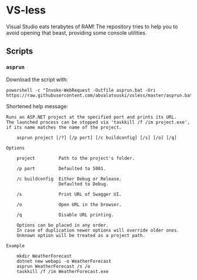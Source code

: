# VS-less

Visual Studio eats terabytes of RAM! The repository tries to help you to avoid
opening that beast, providing some console utilities.

## Scripts

###  `asprun`

Download the script with:

```console
powershell -c "Invoke-WebRequest -Outfile asprun.bat -Uri https://raw.githubusercontent.com/abvalatouski/vsless/master/asprun.bat"
```

Shortened help message:

```text
Runs an ASP.NET project at the specified port and prints its URL.
The launched process can be stopped via 'taskkill /f /im project.exe',
if its name matches the name of the project.

    asprun project [/?] [/p port] [/c buildconfig] [/s] [/o] [/q]

Options

    project         Path to the project's folder. 

    /p port         Defaulted to 5001.      

    /c buildconfig  Either Debug or Release.
                    Defaulted to Debug.     

    /s              Print URL of Swagger UI.

    /o              Open URL in the browser.

    /q              Disable URL printing.

    Options can be placed in any order.
    In case of duplication newer options will override older ones.
    Unknown option will be treated as a project path.

Example

    mkdir WeatherForecast
    dotnet new webapi -o WeatherForecast
    asprun WeatherForecast /s /o
    taskkill /f /im WeatherForecast.exe
```
